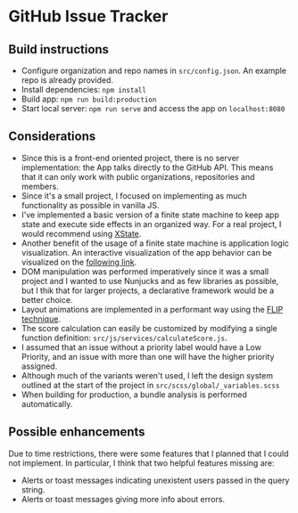 # GitHub Issue Tracker

## Build instructions
- Configure organization and repo names in ```src/config.json```. An example repo is already provided.
- Install dependencies: ```npm install```
- Build app: ```npm run build:production```
- Start local server: ```npm run serve``` and access the app on ```localhost:8080```

## Considerations
- Since this is a front-end oriented project, there is no server implementation: the App talks directly to the GitHub API. This means that it can only work with public organizations, repositories and members.
- Since it's a small project, I focused on implementing as much functionality as possible in vanilla JS.
- I've implemented a basic version of a finite state machine to keep app state and execute side effects in an organized way. For a real project, I would recommend using [XState](https://xstate.js.org/).
- Another benefit of the usage of a finite state machine is application logic visualization. An interactive visualization of the app behavior can be visualized on the [following link](https://xstate.js.org/viz/?gist=8badce66ad9469373b7f21dc23380ee4).
- DOM manipulation was performed imperatively since it was a small project and I wanted to use Nunjucks and as few libraries as possible, but I thik that for larger projects, a declarative framework would be a better choice.
- Layout animations are implemented in a performant way using the [FLIP technique](https://css-tricks.com/animating-layouts-with-the-flip-technique/).
- The score calculation can easily be customized by modifying a single function definition: ```src/js/services/calculateScore.js```.
- I assumed that an issue without a priority label would have a Low Priority, and an issue with more than one will have the higher priority assigned.
- Although much of the variants weren't used, I left the design system outlined at the start of the project in ```src/scss/global/_variables.scss```
- When building for production, a bundle analysis is performed automatically.

## Possible enhancements
Due to time restrictions, there were some features that I planned that I could not implement. In particular, I think that two helpful features missing are:
- Alerts or toast messages indicating unexistent users passed in the query string.
- Alerts or toast messages giving more info about errors.
